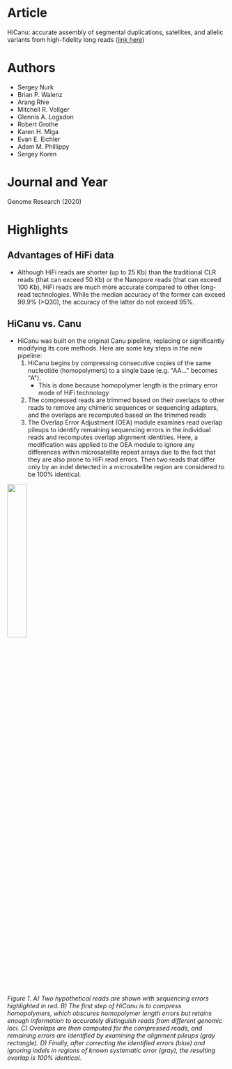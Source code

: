 # Article  
HiCanu: accurate assembly of segmental duplications, satellites, and allelic variants from high-fidelity long reads ([link here](https://doi.org/10.1101/gr.263566.120))  

# Authors  
* Sergey Nurk
* Brian P. Walenz
* Arang Rhie
* Mitchell R. Vollger
* Glennis A. Logsdon
* Robert Grothe
* Karen H. Miga
* Evan E. Eichler
* Adam M. Phillippy
* Sergey Koren

# Journal and Year  
Genome Research (2020)  

# Highlights  
## Advantages of HiFi data  
* Although HiFi reads are shorter (up to 25 Kb) than the traditional CLR reads (that can exceed 50 Kb) or the Nanopore reads (that can exceed 100 Kb), HiFi reads are much more accurate compared to other long-read technologies. While the median accuracy of the former can exceed 99.9% (>Q30), the accuracy of the latter do not exceed 95%. 
## HiCanu vs. Canu  
* HiCanu was built on the original Canu pipeline, replacing or significantly modifying its core methods. Here are some key steps in the new pipeline:  
    1. HiCanu begins by compressing consecutive copies of the same nucleotide (homopolymers) to a single base (e.g. "AA..." becomes "A").  
        * This is done because homopolymer length is the primary error mode of HiFi technology  
    2. The compressed reads are trimmed based on their overlaps to other reads to remove any chimeric sequences or sequencing adapters, and the overlaps are recomputed based on the trimmed reads
    3. The Overlap Error Adjustment (OEA) module examines read overlap pileups to identify remaining sequencing errors in the individual reads and recomputes overlap alignment identities. Here, a modification was applied to the OEA module to ignore any differences within microsatellite repeat arrays due to the fact that they are also prone to HiFi read errors. Then two reads that differ only by an indel detected in a microsatellite region are considered to be 100% identical. 

<img src="https://user-images.githubusercontent.com/22843614/92035046-826d9480-ed44-11ea-8427-316d65319521.png" width=30%></img>  
*Figure 1. A) Two hypothetical reads are shown with sequencing errors highlighted in red. B) The first step of HiCanu is to compress homopolymers, which obscures homopolymer length errors but retains enough information to accurately distinguish reads from different genomic loci. C) Overlaps are then computed for the compressed reads, and remaining errors are identified by examining the alignment pileups (gray rectangle). D) Finally, after correcting the identified errors (blue) and ignoring indels in regions of known systematic error (gray), the resulting overlap is 100% identical.* 

